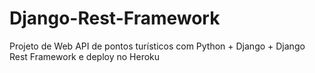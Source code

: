 # Django-Rest-Framework
Projeto de Web API de pontos turísticos com Python + Django + Django Rest Framework e deploy no Heroku
